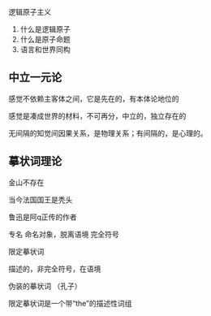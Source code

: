 逻辑原子主义

1. 什么是逻辑原子
2. 什么是原子命题
3. 语言和世界同构

## 中立一元论
感觉不依赖主客体之间，它是先在的，有本体论地位的

感觉是凑成世界的材料，不可再分，中立的，独立存在的

无间隔的知觉间因果关系，是物理关系；有间隔的，是心理的。


## 摹状词理论

金山不存在

当今法国国王是秃头

鲁迅是阿q正传的作者

专名 命名对象，脱离语境
完全符号


限定摹状词

描述的，非完全符号，在语境

伪装的摹状词 （孔子）

限定摹状词是一个带“the”的描述性词组